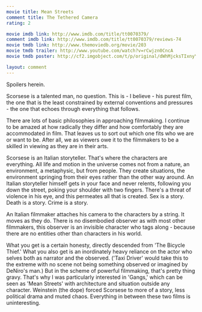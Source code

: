 ```yaml
---
movie title: Mean Streets
comment title: The Tethered Camera
rating: 2

movie imdb link: http://www.imdb.com/title/tt0070379/
comment imdb link: http://www.imdb.com/title/tt0070379/reviews-74
movie tmdb link: http://www.themoviedb.org/movie/203
movie tmdb trailer: http://www.youtube.com/watch?v=rCwjzn0CncA
movie tmdb poster: http://cf2.imgobject.com/t/p/original/dWhMjcksTIxnyYBVFCG5Ua5t4QH.jpg

layout: comment
---
```


Spoilers herein.

Scorsese is a talented man, no question. This is - I believe - his purest film, the one that is the least constrained by external conventions and pressures - the one that echoes through everything that follows.

There are lots of basic philosophies in approaching filmmaking. I continue to be amazed at how radically they differ and how comfortably they are accommodated in film. That leaves us to sort out which one fits who we are or want to be. After all, we as viewers owe it to the filmmakers to be a skilled in viewing as they are in their arts.

Scorsese is an Italian storyteller. That's where the characters are everything. All life and motion in the universe comes not from a nature, an environment, a metaphysic, but from people. They create situations, the environment springing from their eyes rather than the other way around. An Italian storyteller himself gets in your face and never relents, following you down the street, poking your shoulder with two fingers. There's a threat of violence in his eye, and this permeates all that is created. Sex is a story. Death is a story. Crime is a story.

An Italian filmmaker attaches his camera to the characters by a string. It moves as they do. There is no disembodied observer as with most other filmmakers, this observer is an invisible character who tags along - because there are no entities other than characters in his world.

What you get is a certain honesty, directly descended from 'The Bicycle Thief.' What you also get is an inordinately heavy reliance on the actor who selves both as narrator and the observed. ('Taxi Driver' would take this to the extreme with no scene not being something observed or imagined by DeNiro's man.) But in the scheme of powerful filmmaking, that's pretty thing gravy. That's why I was particularly interested in 'Gangs,' which can be seen as 'Mean Streets' with architecture and situation outside any character. Weinstein (the dope) forced Scorsese to more of a story, less political drama and muted chaos. Everything in between these two films is uninteresting.